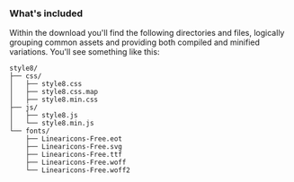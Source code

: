 ### What's included

Within the download you'll find the following directories and files, logically grouping common assets and providing both compiled and minified variations. You'll see something like this:

```
style8/
├── css/
│   ├── style8.css
│   ├── style8.css.map
│   ├── style8.min.css
├── js/
│   ├── style8.js
│   └── style8.min.js
└── fonts/
    ├── Linearicons-Free.eot
    ├── Linearicons-Free.svg
    ├── Linearicons-Free.ttf
    ├── Linearicons-Free.woff
    └── Linearicons-Free.woff2
```